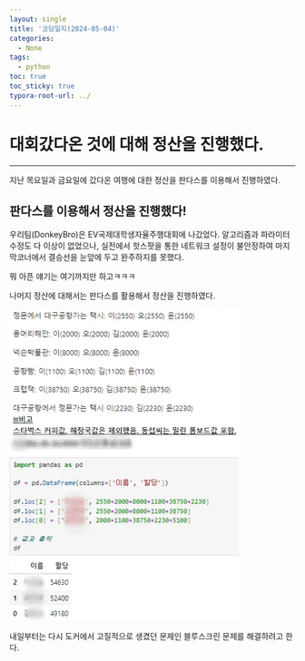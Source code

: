 ```yaml
---
layout: single
title: '코딩일지(2024-05-04)'
categories:
  - None
tags:
  - python
toc: true
toc_sticky: true
typora-root-url: ../
---
```








# 대회갔다온 것에 대해 정산을 진행했다.
<hr>

<p>지난 목요일과 금요일에 갔다온 여행에 대한 정산을 판다스를 이용해서 진행하였다.</p>








## 판다스를 이용해서 정산을 진행했다!

우리팀(DonkeyBro)은 EV국제대학생자율주행대회에 나갔었다. 알고리즘과 파라미터 수정도 다 이상이 없었으나, 실전에서 핫스팟을 통한 네트워크 설정이 불안정하여 마지막코너에서 결승선을 눈앞에 두고 완주하지를 못했다.

뭐 아픈 얘기는 여기까지만 하고ㅋㅋㅋ

나머지 정산에 대해서는 판다스를 활용해서 정산을 진행하였다.

![AnyConv.com__1111111](/images/2024-05-04-codinglog(108)/AnyConv.com__1111111.webp)

내일부터는 다시 도커에서 고질적으로 생겼던 문제인 블루스크린 문제를 해결하려고 한다.











